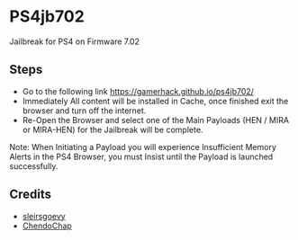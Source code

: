 # PS4jb702

Jailbreak for PS4 on Firmware 7.02

## Steps

- Go to the following link https://gamerhack.github.io/ps4jb702/
- Immediately All content will be installed in Cache, once finished exit the browser and turn off the internet.
- Re-Open the Browser and select one of the Main Payloads (HEN / MIRA or MIRA-HEN) for the Jailbreak will be complete.

Note: When Initiating a Payload you will experience Insufficient Memory Alerts in the PS4 Browser, you must Insist until the Payload is launched successfully.

## Credits

- [sleirsgoevy](https://github.com/sleirsgoevy)
- [ChendoChap](https://github.com/ChendoChap)

